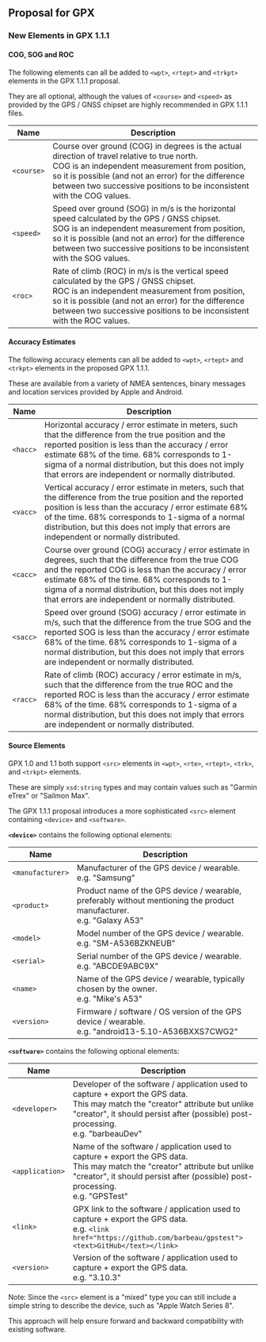 ## Proposal for GPX

### New Elements in GPX 1.1.1

#### COG, SOG and ROC

The following elements can all be added to `<wpt>`, `<rtept>` and `<trkpt>` elements in the GPX 1.1.1 proposal.

They are all optional, although the values of `<course>` and `<speed>` as provided by the GPS / GNSS chipset are highly recommended in GPX 1.1.1 files.

| Name       | Description                                                  |
| ---------- | ------------------------------------------------------------ |
| `<course>` | Course over ground (COG) in degrees is the actual direction of travel relative to true north.<br/>COG is an independent measurement from position, so it is possible (and not an error) for the difference between two successive positions to be inconsistent with the COG values. |
| `<speed>`  | Speed over ground (SOG) in m/s is the horizontal speed calculated by the GPS / GNSS chipset.<br/>SOG is an independent measurement from position, so it is possible (and not an error) for the difference between two successive positions to be inconsistent with the SOG values. |
| `<roc>`    | Rate of climb (ROC) in m/s is the vertical speed calculated by the GPS / GNSS chipset.<br/>ROC is an independent measurement from position, so it is possible (and not an error) for the difference between two successive positions to be inconsistent with the ROC values. |


#### Accuracy Estimates

The following accuracy elements can all be added to `<wpt>`, `<rtept>` and `<trkpt>` elements in the proposed GPX 1.1.1.

These are available from a variety of NMEA sentences, binary messages and location services provided by Apple and Android.

| Name     | Description                                                  |
| -------- | ------------------------------------------------------------ |
| `<hacc>` | Horizontal accuracy / error estimate in meters, such that the difference from the true position and the reported position is less than the accuracy / error estimate 68% of the time. 68% corresponds to 1-sigma of a normal distribution, but this does not imply that errors are independent or normally distributed. |
| `<vacc>` | Vertical accuracy / error estimate in meters, such that the difference from the true position and the reported position is less than the accuracy / error estimate 68% of the time. 68% corresponds to 1-sigma of a normal distribution, but this does not imply that errors are independent or normally distributed. |
| `<cacc>` | Course over ground (COG) accuracy / error estimate in degrees, such that the difference from the true COG and the reported COG is less than the accuracy / error estimate 68% of the time. 68% corresponds to 1-sigma of a normal distribution, but this does not imply that errors are independent or normally distributed. |
| `<sacc>` | Speed over ground (SOG) accuracy / error estimate in m/s, such that the difference from the true SOG and the reported SOG is less than the accuracy / error estimate 68% of the time. 68% corresponds to 1-sigma of a normal distribution, but this does not imply that errors are independent or normally distributed. |
| `<racc>` | Rate of climb (ROC) accuracy / error estimate in m/s, such that the difference from the true ROC and the reported ROC is less than the accuracy / error estimate 68% of the time. 68% corresponds to 1-sigma of a normal distribution, but this does not imply that errors are independent or normally distributed. |


#### Source Elements

GPX 1.0 and 1.1 both support `<src>` elements in `<wpt>`, `<rte>`, `<rtept>`, `<trk>`, and `<trkpt>` elements.

These are simply `xsd:string` types and may contain values such as "Garmin eTrex" or "Sailmon Max".

The GPX 1.1.1 proposal introduces a more sophisticated `<src>` element containing `<device>` and `<software>`.

**`<device>`** contains the following optional elements:

| Name             | Description                                                  |
| ---------------- | ------------------------------------------------------------ |
| `<manufacturer>` | Manufacturer of the GPS device / wearable.<br/>e.g. "Samsung" |
| `<product>` | Product name of the GPS device / wearable, preferably without mentioning the product manufacturer.<br/>e.g. "Galaxy A53" |
| `<model>` | Model number of the GPS device / wearable.<br/>e.g. "‎SM-A536BZKNEUB" |
| `<serial>`       | Serial number of the GPS device / wearable.<br/>e.g. "ABCDE9ABC9X" |
| `<name>`         | Name of the GPS device / wearable, typically chosen by the owner.<br/>e.g. "Mike's A53" |
| `<version>`      | Firmware / software / OS version of the GPS device / wearable.<br/>e.g. "android13-5.10-A536BXXS7CWG2" |

**`<software>`** contains the following optional elements:

| Name            | Description                                                  |
| --------------- | ------------------------------------------------------------ |
| `<developer>`   | Developer of the software / application used to capture + export the GPS data.<br/>This may match the "creator" attribute but unlike "creator", it should persist after (possible) post-processing.<br/>e.g. "barbeauDev" |
| `<application>` | Name of the software / application used to capture + export the GPS data.<br/>This may match the "creator" attribute but unlike "creator", it should persist after (possible) post-processing.<br/>e.g. "GPSTest" |
| `<link>`        | GPX link to the software / application used to capture + export the GPS data.<br/>e.g. `<link href="https://github.com/barbeau/gpstest"><text>GitHub</text></link>` |
| `<version>`     | Version of the software / application used to capture + export the GPS data.<br/>e.g. "3.10.3" |

Note: Since the `<src>` element is a "mixed" type you can still include a simple string to describe the device, such as "Apple Watch Series 8".

This approach will help ensure forward and backward compatibility with existing software.
